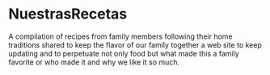 # NuestrasRecetas
A compilation of recipes from family members following their home traditions shared to keep the flavor of our family together a web site to keep updating and to perpetuate not only food but what made this a family favorite or who made it and why we like it so much.